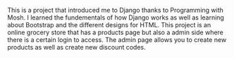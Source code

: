This is a project that introduced me to Django thanks to Programming with Mosh. I learned the fundementals of how Django works as well as learning about Bootstrap and the different designs for HTML. This project is an online grocery store that has a products page but also a admin side where there is a certain login to access. The admin page allows you to create new products as well as create new discount codes.
